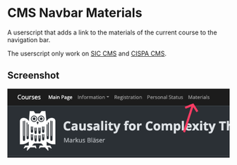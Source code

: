 # CMS Navbar Materials

A userscript that adds a link to the materials of the
current course to the navigation bar.

The userscript only work on [SIC CMS][cms-sic] and [CISPA CMS][cms-cispa].

## Screenshot

![Location of materials link](../images/cnm.png)

[cms-sic]: https://cms.sic.saarland/system/courses
[cms-cispa]: https://cms.cispa.saarland/system/courses
